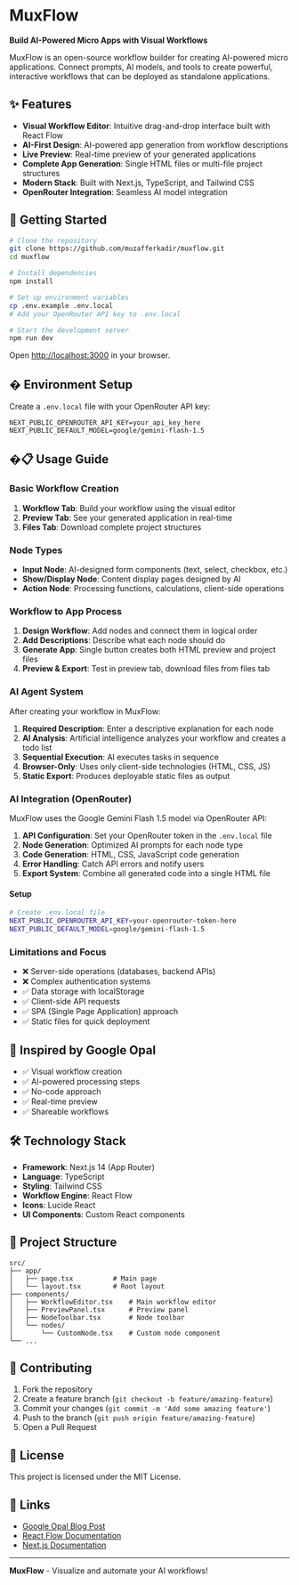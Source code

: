 # MuxFlow

**Build AI-Powered Micro Apps with Visual Workflows**

MuxFlow is an open-source workflow builder for creating AI-powered micro applications. Connect prompts, AI models, and tools to create powerful, interactive workflows that can be deployed as standalone applications.

## ✨ Features

- **Visual Workflow Editor**: Intuitive drag-and-drop interface built with React Flow
- **AI-First Design**: AI-powered app generation from workflow descriptions
- **Live Preview**: Real-time preview of your generated applications
- **Complete App Generation**: Single HTML files or multi-file project structures
- **Modern Stack**: Built with Next.js, TypeScript, and Tailwind CSS
- **OpenRouter Integration**: Seamless AI model integration

## 🚀 Getting Started

```bash
# Clone the repository
git clone https://github.com/muzafferkadir/muxflow.git
cd muxflow

# Install dependencies
npm install

# Set up environment variables
cp .env.example .env.local
# Add your OpenRouter API key to .env.local

# Start the development server
npm run dev
```

Open [http://localhost:3000](http://localhost:3000) in your browser.

## � Environment Setup

Create a `.env.local` file with your OpenRouter API key:

```env
NEXT_PUBLIC_OPENROUTER_API_KEY=your_api_key_here
NEXT_PUBLIC_DEFAULT_MODEL=google/gemini-flash-1.5
```

## �📋 Usage Guide

### Basic Workflow Creation

1. **Workflow Tab**: Build your workflow using the visual editor
2. **Preview Tab**: See your generated application in real-time
3. **Files Tab**: Download complete project structures

### Node Types

- **Input Node**: AI-designed form components (text, select, checkbox, etc.)
- **Show/Display Node**: Content display pages designed by AI
- **Action Node**: Processing functions, calculations, client-side operations

### Workflow to App Process

1. **Design Workflow**: Add nodes and connect them in logical order
2. **Add Descriptions**: Describe what each node should do
3. **Generate App**: Single button creates both HTML preview and project files
4. **Preview & Export**: Test in preview tab, download files from files tab

### AI Agent System

After creating your workflow in MuxFlow:

1. **Required Description**: Enter a descriptive explanation for each node
2. **AI Analysis**: Artificial intelligence analyzes your workflow and creates a todo list
3. **Sequential Execution**: AI executes tasks in sequence
4. **Browser-Only**: Uses only client-side technologies (HTML, CSS, JS)
5. **Static Export**: Produces deployable static files as output

### AI Integration (OpenRouter)

MuxFlow uses the Google Gemini Flash 1.5 model via OpenRouter API:

1. **API Configuration**: Set your OpenRouter token in the `.env.local` file
2. **Node Generation**: Optimized AI prompts for each node type
3. **Code Generation**: HTML, CSS, JavaScript code generation
4. **Error Handling**: Catch API errors and notify users
5. **Export System**: Combine all generated code into a single HTML file

#### Setup
```bash
# Create .env.local file
NEXT_PUBLIC_OPENROUTER_API_KEY=your-openrouter-token-here
NEXT_PUBLIC_DEFAULT_MODEL=google/gemini-flash-1.5
```

### Limitations and Focus

- ❌ Server-side operations (databases, backend APIs)
- ❌ Complex authentication systems
- ✅ Data storage with localStorage
- ✅ Client-side API requests
- ✅ SPA (Single Page Application) approach
- ✅ Static files for quick deployment

## 🎯 Inspired by Google Opal

- ✅ Visual workflow creation
- ✅ AI-powered processing steps
- ✅ No-code approach
- ✅ Real-time preview
- ✅ Shareable workflows

## 🛠 Technology Stack

- **Framework**: Next.js 14 (App Router)
- **Language**: TypeScript
- **Styling**: Tailwind CSS
- **Workflow Engine**: React Flow
- **Icons**: Lucide React
- **UI Components**: Custom React components

## 📁 Project Structure

```
src/
├── app/
│   ├── page.tsx          # Main page
│   └── layout.tsx        # Root layout
├── components/
│   ├── WorkflowEditor.tsx    # Main workflow editor
│   ├── PreviewPanel.tsx      # Preview panel
│   ├── NodeToolbar.tsx       # Node toolbar
│   └── nodes/
│       └── CustomNode.tsx    # Custom node component
└── ...
```

## 🤝 Contributing

1. Fork the repository
2. Create a feature branch (`git checkout -b feature/amazing-feature`)
3. Commit your changes (`git commit -m 'Add some amazing feature'`)
4. Push to the branch (`git push origin feature/amazing-feature`)
5. Open a Pull Request

## 📄 License

This project is licensed under the MIT License.

## 🔗 Links

- [Google Opal Blog Post](https://developers.googleblog.com/en/introducing-opal/)
- [React Flow Documentation](https://reactflow.dev/)
- [Next.js Documentation](https://nextjs.org/docs)

---

**MuxFlow** - Visualize and automate your AI workflows!
